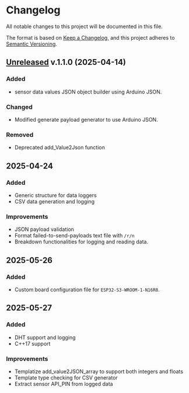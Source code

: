 # Changelog

All notable changes to this project will be documented in this file.

The format is based on [Keep a Changelog](https://keepachangelog.com/en/1.1.0/),
and this project adheres to [Semantic Versioning](https://semver.org/spec/v2.0.0.html).

## [Unreleased](https://github.com/gideonmaina/sensors_power_saver/releases/tag/v1.1.0) v.1.1.0 (2025-04-14)

### Added
 - sensor data values JSON object builder using Arduino JSON.

 ### Changed
 - Modified generate payload generator to use Arduino JSON. 
  
### Removed
 - Deprecated add_Value2Json function

## 2025-04-24

### Added
 - Generic structure for data loggers
 - CSV data generation and logging

### Improvements
 - JSON payload validation
 - Format failed-to-send-payloads text file with `/r/n`
 - Breakdown functionalities for logging and reading data.

## 2025-05-26

### Added
  - Custom board configuration file for `ESP32-S3-WROOM-1-N16R8`.

## 2025-05-27

### Added 
 - DHT support and logging
 - C++17 support
  
### Improvements
 - Templatize add_value2JSON_array to support both integers and floats
 - Template type checking for CSV generator
 - Extract sensor API_PIN from logged data
  
  